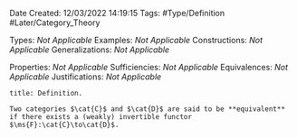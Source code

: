 <div class="topSpace"></div>

Date Created: 12/03/2022 14:19:15
Tags: #Type/Definition #Later/Category_Theory

Types: <i>Not Applicable</i>
Examples: <i>Not Applicable</i>
Constructions: <i>Not Applicable</i>
Generalizations: <i>Not Applicable</i>

Properties: <i>Not Applicable</i>
Sufficiencies: <i>Not Applicable</i>
Equivalences: <i>Not Applicable</i>
Justifications: <i>Not Applicable</i>

``` ad-Definition
title: Definition.

Two categories $\cat{C}$ and $\cat{D}$ are said to be **equivalent** if there exists a (weakly) invertible functor $\ms{F}:\cat{C}\to\cat{D}$.

```
